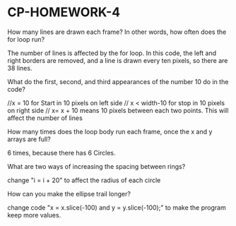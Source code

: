 # CP-HOMEWORK-4
How many lines are drawn each frame? In other words, how often does the for loop run?

The number of lines is affected by the for loop. In this code, the left and right borders are removed, and a line is drawn every ten pixels, so there are 38 lines.

What do the first, second, and third appearances of the number 10 do in the code?

//x = 10 for Start in 10 pixels on left side
    // x < width-10 for stop in 10 pixels on right side
    // x= x + 10 means 10 pixels between each two points. This will affect the number of lines
    
How many times does the loop body run each frame, once the x and y arrays are full?

6 times, because there has 6 Circles.

What are two ways of increasing the spacing between rings?

change "i = i + 20" to affect the radius of each circle

How can you make the ellipse trail longer?

change code "x = x.slice(-100) and y = y.slice(-100);" to make the program keep more values.
  
